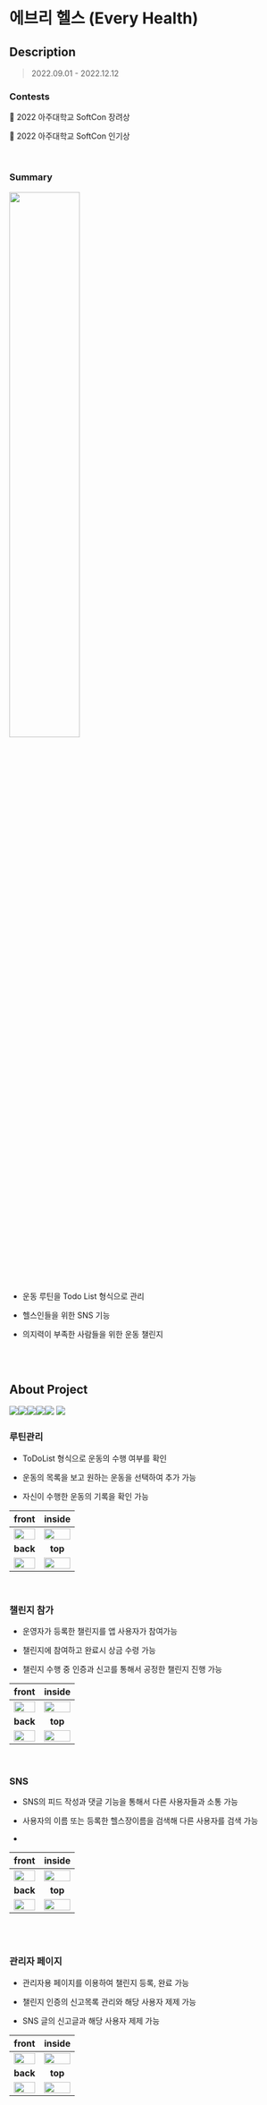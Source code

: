 # 에브리 헬스 (Every Health)



## Description

> 2022.09.01 - 2022.12.12

### Contests

📌 2022 아주대학교 SoftCon 장려상

📌 2022 아주대학교 SoftCon 인기상

<br>

### Summary

<img src=images/summary.png  width="50%"/>

* 운동 루틴을 Todo List 형식으로 관리

* 헬스인들을 위한 SNS 기능

* 의지력이 부족한 사람들을 위한 운동 챌린지

  <br>

  <br>

## About Project
<img src="https://img.shields.io/badge/spring-6DB33F?style=for-the-badge&logo=spring&logoColor=white"><img src="https://img.shields.io/badge/mysql-4479A1?style=for-the-badge&logo=mysql&logoColor=white"><img src="https://img.shields.io/badge/flutter-02569B?style=for-the-badge&logo=flutter&logoColor=white"><img src="https://img.shields.io/badge/amazonaws-232F3E?style=for-the-badge&logo=amazonaws&logoColor=white"><img src="https://img.shields.io/badge/github-181717?style=for-the-badge&logo=github&logoColor=white">
  <img src="https://img.shields.io/badge/git-F05032?style=for-the-badge&logo=git&logoColor=white">


### 루틴관리


* ToDoList 형식으로 운동의 수행 여부를 확인

* 운동의 목록을 보고 원하는 운동을 선택하여 추가 가능

* 자신이 수행한 운동의 기록을 확인 가능

|                        front                        |                        inside                        |
| :-------------------------------------------------: | :--------------------------------------------------: |
| <img src=images/1.jpg  width="100%"/> | <img src=images/container_inside.png  width="100%"/> |
|                      **back**                       |                       **top**                        |
| <img src=images/container_back.png  width="100%"/>  |  <img src=images/container_top.png  width="100%"/>   |




  <br>

### 챌린지 참가


* 운영자가 등록한 챌린지를 앱 사용자가 참여가능

* 챌린지에 참여하고 완료시 상금 수령 가능

* 챌린지 수행 중 인증과 신고를 통해서 공정한 챌린지 진행 가능


|                        front                        |                        inside                        |
| :-------------------------------------------------: | :--------------------------------------------------: |
| <img src=images/1.jpg  width="100%"/> | <img src=images/container_inside.png  width="100%"/> |
|                      **back**                       |                       **top**                        |
| <img src=images/container_back.png  width="100%"/>  |  <img src=images/container_top.png  width="100%"/>   |

  <br>

### SNS


* SNS의 피드 작성과 댓글 기능을 통해서 다른 사용자들과 소통 가능

* 사용자의 이름 또는 등록한 헬스장이름을 검색해 다른 사용자를 검색 가능 
* 

|                        front                        |                        inside                        |
| :-------------------------------------------------: | :--------------------------------------------------: |
| <img src=images/1.jpg  width="100%"/> | <img src=images/container_inside.png  width="100%"/> |
|                      **back**                       |                       **top**                        |
| <img src=images/container_back.png  width="100%"/>  |  <img src=images/container_top.png  width="100%"/>   |

  <br>



  <br>



### 관리자 페이지

* 관리자용 페이지를 이용하여 챌린지 등록, 완료 가능

* 챌린지 인증의 신고목록 관리와 해당 사용자 제제 가능

* SNS 글의 신고글과 해당 사용자 제제 가능


|                        front                        |                        inside                        |
| :-------------------------------------------------: | :--------------------------------------------------: |
| <img src=images/1.jpg  width="100%"/> | <img src=images/container_inside.png  width="100%"/> |
|                      **back**                       |                       **top**                        |
| <img src=images/container_back.png  width="100%"/>  |  <img src=images/container_top.png  width="100%"/>   |

  <br>


<br>


<br>

<br>

<br>

